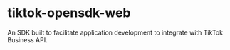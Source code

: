 # tiktok-opensdk-web
An SDK built to facilitate application development to integrate with TikTok Business API.
